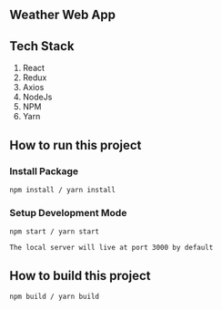 ## Weather Web App

## Tech Stack

1. React
1. Redux 
1. Axios
1. NodeJs
1. NPM
1. Yarn


## How to run this project

### Install Package

```
npm install / yarn install
```

### Setup Development Mode

```
npm start / yarn start
```

```
The local server will live at port 3000 by default
```

## How to build this project

```
npm build / yarn build
```
